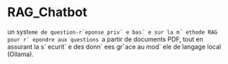 # RAG_Chatbot
 un syst`eme de question-r´eponse priv´ e bas´ e sur la m´ ethode RAG pour r´ epondre aux questions `a  partir de documents PDF, tout en assurant la s´ ecurit´ e des donn´ ees grˆace au mod` ele de langage local (Ollama).
